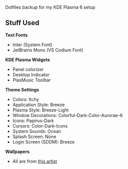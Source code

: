 Dotfiles backup for my KDE Plasma 6 setup

## Stuff Used
**Text Fonts**
- Inter (System Font)
- JetBrains Mono (VS Codium Font)

**KDE Plasma Widgets**
- Panel colorizer
- Desktop Indicator
- PlasMusic Toolbar

**Theme Settings**
- Colors: Itchy
- Application Style: Breeze
- Plasma Style: Breeze-Light
- Window Decorations: Colorful-Dark-Color-Aurorae-6
- Icons: Papirus-Dark
- Cursors: Color-Dark-Icons
- System Sounds: Ocean
- Splash Screen: None
- Login Screen (SDDM): Breeze

**Wallpapers**
- All are from [this artist](https://www.pixiv.net/en/users/12845810)